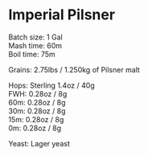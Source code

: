Imperial Pilsner
================

Batch size: 1 Gal  
Mash time: 60m  
Boil time: 75m  

Grains:
2.75lbs / 1.250kg of Pilsner malt

Hops: Sterling 1.4oz / 40g  
FWH: 0.28oz / 8g  
60m: 0.28oz / 8g  
30m: 0.28oz / 8g  
15m: 0.28oz / 8g  
0m: 0.28oz / 8g  

Yeast: Lager yeast

